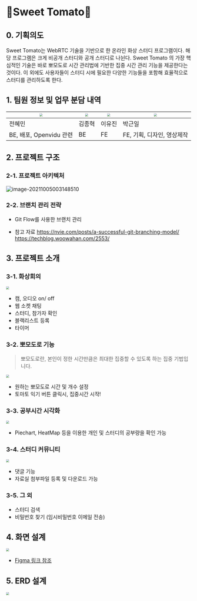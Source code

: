 # 🍯Sweet Tomato🍅



## 0. 기획의도

Sweet Tomato는 WebRTC 기술을 기반으로 한 온라인 화상 스터디 프로그램이다. 해당 프로그램은 크게 비공개 스터디와 공개 스터디로 나뉜다. Sweet Tomato 의 가장 핵심적인 기술은 바로 뽀모도로 시간 관리법에 기반한 집중 시간 관리 기능을 제공한다는 것이다. 이 외에도 사용자들이 스터디 시에 필요한 다양한 기능들을 포함해 효율적으로 스터디를 관리하도록 한다.





## 1. 팀원 정보 및 업무 분담 내역

| <img src="https://user-images.githubusercontent.com/75067702/135885502-0402b3fa-b756-41a4-ad1e-9897a8c421a9.PNG" style="zoom:50%;"/>| <img src="https://user-images.githubusercontent.com/75067702/135885557-46f01af2-aa77-469a-ab10-bcae1d74d0f5.PNG" style="zoom:50%;" />| <img src="https://user-images.githubusercontent.com/75067702/135885622-9d6e925b-00b4-49c9-b06a-70d07ded2989.PNG" style="zoom:50%;" />| <img src="https://user-images.githubusercontent.com/75067702/135885650-9f95d77e-8efe-42ef-b637-7bd352943004.PNG" style="zoom:50%;" />|
| ------------------------------------------------------------ | ------------------------------------------------------------ | ------------------------------------------------------------ | ------------------------------------------------------------ |
| 전혜민                                                       | 김종혁                                                       | 이유진                                                       | 박근일                                                       |
| BE, 배포, Openvidu 관련                                      | BE                                                           | FE                                                           | FE, 기획, 디자인, 영상제작                                   |




## 2. 프로젝트 구조

### 2-1. 프로젝트 아키텍처

![image-20211005003148510](https://user-images.githubusercontent.com/75067702/135885800-14c70617-1657-4e68-ac29-93af343c3e34.png)


### 2-2. 브랜치 관리 전략

- Git Flow를 사용한 브랜치 관리

- 참고 자료
  https://nvie.com/posts/a-successful-git-branching-model/
  https://techblog.woowahan.com/2553/




## 3. 프로젝트 소개


### 3-1. 화상회의
<img src="https://user-images.githubusercontent.com/75067702/135885825-f94a8e5f-7bdf-4fb1-9f04-ec7477abf2b8.png" style="zoom:50%;" />

- 캠, 오디오 on/ off 
- 웹 소켓 채팅
- 스터디, 참가자 확인
- 블랙리스트 등록
- 타이머



### 3-2. 뽀모도로 기능

> 뽀모도로란, 본인이 정한 시간만큼은 최대한 집중할 수 있도록 하는 집중 기법입니다.

<img src="https://user-images.githubusercontent.com/75067702/135885846-f266d42b-819e-423d-80aa-ef3099942dba.png" style="zoom:50%;" />

- 원하는 뽀모도로 시간 및 개수 설정
- 토마토 익기 버튼 클릭시, 집중시간 시작!



### 3-3. 공부시간 시각화
<img src="https://user-images.githubusercontent.com/75067702/135885881-ecf5ac49-cce6-4c65-9388-2da480866485.png" style="zoom:50%;" />

- Piechart, HeatMap 등을 이용한 개인 및 스터디의 공부량을 확인 가능



### 3-4. 스터디 커뮤니티
<img src="https://user-images.githubusercontent.com/75067702/135885909-bf33f5fa-d038-4b01-be49-deca569e6808.png" style="zoom:50%;" />

- 댓글 기능
- 자료실 첨부파일 등록 및 다운로드 가능



### 3-5. 그 외

- 스터디 검색
- 비밀번호 찾기 (임시비밀번호 이메일 전송)





## 4. 화면 설계

<img src="https://user-images.githubusercontent.com/75067702/135885941-c4808daf-ace1-4a64-8683-75ca1b68f43b.png" style="zoom:50%;" />

- [Figma 링크 참조](https://www.figma.com/file/n0U0H4rmLrkFV9bUBuFQqS/UI-리뉴얼?node-id=0%3A1)





## 5. ERD 설계

<img src="https://user-images.githubusercontent.com/75067702/135885978-977051c6-d5e9-4d74-9ff7-a15ccbfd77a8.png" style="zoom:50%;" />





